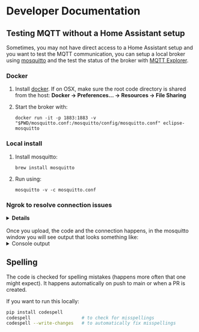 # Developer Documentation

## Testing MQTT without a Home Assistant setup

Sometimes, you may not have direct access to a Home Assistant setup and you want to test the MQTT communication, you can setup a local broker using [mosquitto](https://mosquitto.org/documentation/) and the test the status of the broker with [MQTT Explorer](https://mqtt-explorer.com/).

### Docker

1. Install [docker](https://docs.docker.com/engine/install/). If on OSX, make sure the root code directory is shared from the host: **Docker -> Preferences... -> Resources -> File Sharing**

2. Start the broker with:

   `docker run -it -p 1883:1883 -v "$PWD/mosquitto.conf:/mosquitto/config/mosquitto.conf" eclipse-mosquitto`

### Local install

1. Install mosquitto:

   `brew install mosquitto`

2. Run using:

   `mosquitto -v -c mosquitto.conf`

### Ngrok to resolve connection issues

<details>
<summary><strong>Details</strong></summary>
If your machine is connected to a different network it does not allow incoming traffic for security reasons, you can tunnel the connection via [ngrok](https://ngrok.com). In another terminal window/tab install using `brew install ngrok`, setup auth using instructions on your account e.g. `ngrok config add-authtoken <some-token>` then run `ngrok tcp 1883`. You will then see an output such as:

```txt
Forwarding                    tcp://6.tcp.eu.ngrok.io:14333 -> localhost:1883
```

You can then change your `platformio.ini` settings to match this. In this case, `-DHOME_ASSISTANT_MQTT_HOST=\"6.tcp.eu.ngrok.io\"` and `-DHOME_ASSISTANT_MQTT_PORT=14333`.

</details>
<br/>
Once you upload, the code and the connection happens, in the mosquitto window you will see output that looks something like:

<details>
<summary>Console output</summary>
```txt
1742759640: mosquitto version 2.0.21 starting
1742759640: Config loaded from mosquitto.conf.
1742759640: Opening ipv6 listen socket on port 1883.
1742759640: Opening ipv4 listen socket on port 1883.
1742759640: mosquitto version 2.0.21 running
1742759655: New connection from ::1:56091 on port 1883.
1742759655: New client connected from ::1:56091 as 48ca435e0080 (p2, c1, k90).
1742759655: No will message specified.
1742759655: Sending CONNACK to 48ca435e0080 (0, 0)
1742759655: Received PUBLISH from 48ca435e0080 (d0, q0, r1, m0, 'homeassistant/sensor/48ca435e0080/light/config', ... (193 bytes))
1742759655: Received PUBLISH from 48ca435e0080 (d0, q0, r1, m0, 'homeassistant/48ca435e0080/light/stat_t', ... (3 bytes))
```
</details>

## Spelling

The code is checked for spelling mistakes (happens more often that one might expect). It happens automatically on push to main or when a PR is created.

If you want to run this locally:

```bash
pip install codespell
codespell                   # to check for misspellings
codespell --write-changes   # to automatically fix misspellings
```
